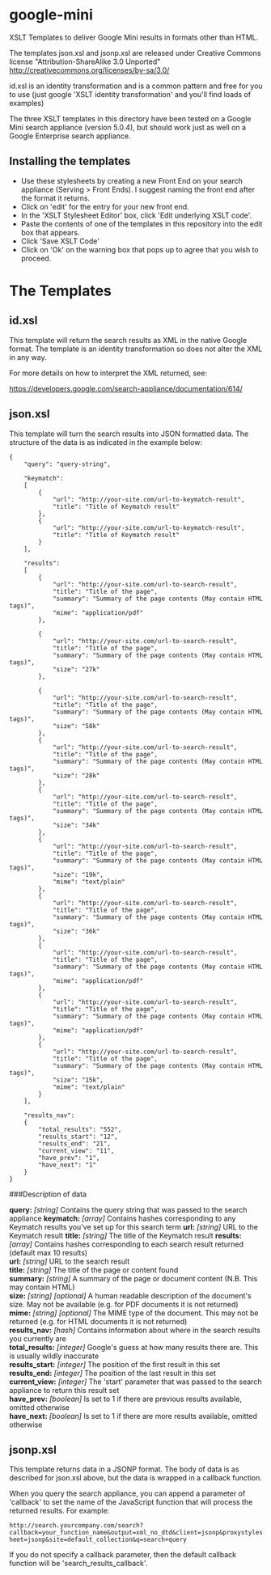 google-mini
===========

XSLT Templates to deliver Google Mini results in formats other than HTML.
    
The templates json.xsl and jsonp.xsl are released under Creative Commons license "Attribution-ShareAlike 3.0 Unported" http://creativecommons.org/licenses/by-sa/3.0/

id.xsl is an identity transformation and is a common pattern and free for you to use (just google 'XSLT identity transformation' and you'll find loads of examples)

The three XSLT templates in this directory have been tested on a Google Mini search appliance (version 5.0.4), but should work just as well on a Google Enterprise search appliance.

Installing the templates
------------------------

* Use these stylesheets by creating a new Front End on your search appliance (Serving > Front Ends). I suggest naming the front end after the format it returns.
* Click on 'edit' for the entry for your new front end.
* In the 'XSLT Stylesheet Editor' box, click 'Edit underlying XSLT code'.
* Paste the contents of one of the templates in this repository into the edit box that appears.
* Click 'Save XSLT Code'
* Click on 'Ok' on the warning box that pops up to agree that you wish to proceed.
    

The Templates
=============


id.xsl
-------
This template will return the search results as XML in the native Google format.
The template is an identity transformation so does not alter the XML in any way.
    
For more details on how to interpret the XML returned, see:

https://developers.google.com/search-appliance/documentation/614/
    
json.xsl
---------
This template will turn the search results into JSON formatted data. The structure of the data is as indicated in the example below:
    
  
    {
        "query": "query-string",
        
        "keymatch":
        [
            {
                "url": "http://your-site.com/url-to-keymatch-result",
                "title": "Title of Keymatch result"
            },
            {
                "url": "http://your-site.com/url-to-keymatch-result",
                "title": "Title of Keymatch result"
            }
        ],
    
        "results":
        [
            {
                "url": "http://your-site.com/url-to-search-result",
                "title": "Title of the page",
                "summary": "Summary of the page contents (May contain HTML tags)",
                "mime": "application/pdf"
            },
    
            {
                "url": "http://your-site.com/url-to-search-result",
                "title": "Title of the page",
                "summary": "Summary of the page contents (May contain HTML tags)",
                "size": "27k"
            },
    
            {
                "url": "http://your-site.com/url-to-search-result",
                "title": "Title of the page",
                "summary": "Summary of the page contents (May contain HTML tags)",
                "size": "58k"
            },
            {
                "url": "http://your-site.com/url-to-search-result",
                "title": "Title of the page",
                "summary": "Summary of the page contents (May contain HTML tags)",
                "size": "28k"
            },
            {
                "url": "http://your-site.com/url-to-search-result",
                "title": "Title of the page",
                "summary": "Summary of the page contents (May contain HTML tags)",
                "size": "34k"
            },
            {
                "url": "http://your-site.com/url-to-search-result",
                "title": "Title of the page",
                "summary": "Summary of the page contents (May contain HTML tags)",
                "size": "19k",
                "mime": "text/plain"
            },
            {
                "url": "http://your-site.com/url-to-search-result",
                "title": "Title of the page",
                "summary": "Summary of the page contents (May contain HTML tags)",
                "size": "36k"
            },
            {
                "url": "http://your-site.com/url-to-search-result",
                "title": "Title of the page",
                "summary": "Summary of the page contents (May contain HTML tags)",
                "mime": "application/pdf"
            },
            {
                "url": "http://your-site.com/url-to-search-result",
                "title": "Title of the page",
                "summary": "Summary of the page contents (May contain HTML tags)",
                "mime": "application/pdf"
            },
            {
                "url": "http://your-site.com/url-to-search-result",
                "title": "Title of the page",
                "summary": "Summary of the page contents (May contain HTML tags)",
                "size": "15k",
                "mime": "text/plain"
            }
        ],
    
        "results_nav":
        {
            "total_results": "552",
            "results_start": "12",
            "results_end": "21",
            "current_view": "11",
            "have_prev": "1",
            "have_next": "1"
        }
    }


###Description of data

**query:** *[string]* Contains the query string that was passed to the search appliance
**keymatch:** *[array]* Contains hashes corresponding to any Keymatch results you've set up for this search term
  **url:** *[string]* URL to the Keymatch result
  **title:** *[string]* The title of the Keymatch result
**results:** *[array]* Contains hashes corresponding to each search result returned (default max 10 results)  
  **url:** *[string]* URL to the search result  
  **title:** *[string]* The title of the page or content found  
  **summary:** *[string]* A summary of the page or document content (N.B. This may contain HTML)  
  **size:** *[string]* *[optional]* A human readable description of the document's size. May not be available (e.g. for PDF documents it is not returned)  
  **mime:** *[string]* *[optional]* The MIME type of the document. This may not be returned (e.g. for HTML documents it is not returned)  
**results_nav:** *[hash]* Contains information about where in the search results you currently are  
  **total_results:** *[integer]* Google's guess at how many results there are. This is usually wildly inaccurate  
  **results_start:** *[integer]* The position of the first result in this set  
  **results_end:** *[integer]* The position of the last result in this set  
  **current_view:** *[integer]* The 'start' parameter that was passed to the search appliance to return this result set  
  **have_prev:** *[boolean]* Is set to 1 if there are previous results available, omitted otherwise  
  **have_next:** *[boolean]* Is set to 1 if there are more results available, omitted otherwise  
    


jsonp.xsl
----------
This template returns data in a JSONP format. The body of data is as described for json.xsl above, but the data is wrapped in a callback function.

When you query the search appliance, you can append a parameter of 'callback' to set the name of the JavaScript function that will process the returned results. For example:

`http://search.yourcompany.com/search?callback=your_function_name&output=xml_no_dtd&client=jsonp&proxystylesheet=jsonp&site=default_collection&q=search+query`

If you do not specify a callback parameter, then the default callback function will be 'search_results_callback'.

